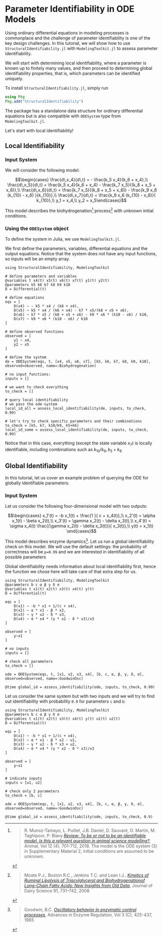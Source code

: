 # Parameter Identifiability in ODE Models

Using ordinary differential equations in modeling processes is commonplace and the challenge of parameter identifiability is one of the key design challenges. In this tutorial, we will show how to use `StructuralIdentifiability.jl` with `ModelingToolkit.jl` to assess parameter identifiability.

We will start with determining local identifiability, where a parameter is known up to finitely many values, and then proceed to determining global identifiability properties, that is, which parameters can be identified uniquely.

To install `StructuralIdentifiability.jl`, simply run
```julia
using Pkg
Pkg.add("StructuralIdentifiability")
```

The package has a standalone data structure for ordinary differential equations but is also compatible with `ODESystem` type from `ModelingToolkit.jl`.

Let's start with local identifiability!
## Local Identifiability
### Input System

We will consider the following model:

$$\begin{cases}
\frac{d\,x_4}{d\,t} = - \frac{k_5 x_4}{k_6 + x_4},\\
\frac{d\,x_5}{d\,t} = \frac{k_5 x_4}{k_6 + x_4} - \frac{k_7 x_5}{(k_8 + x_5 + x_6)},\\
\frac{d\,x_6}{d\,t} = \frac{k_7 x_5}{(k_8 + x_5 + x_6)} - \frac{k_9  x_6  (k_{10} - x_6) }{k_{10}},\\
\frac{d\,x_7}{d\,t} = \frac{k_9  x_6  (k_{10} - x_6)}{ k_{10}},\\
y_1 = x_4,\\
y_2 = x_5\end{cases}$$

This model describes the biohydrogenation[^1] process[^2] with unknown initial conditions.

### Using the `ODESystem` object
To define the system in Julia, we use `ModelingToolkit.jl`.

We first define the parameters, variables, differential equations and the output equations. Notice that the system does not have any input functions, so inputs will be an empty array.

```@example
using StructuralIdentifiability, ModelingToolkit

# define parameters and variables
@variables t x4(t) x5(t) x6(t) x7(t) y1(t) y2(t)
@parameters k5 k6 k7 k8 k9 k10
D = Differential(t)

# define equations
eqs = [
    D(x4) ~ - k5 * x4 / (k6 + x4),
    D(x5) ~ k5 * x4 / (k6 + x4) - k7 * x5/(k8 + x5 + x6),
    D(x6) ~ k7 * x5 / (k8 + x5 + x6) - k9 * x6 * (k10 - x6) / k10,
    D(x7) ~ k9 * x6 * (k10 - x6) / k10
]

# define observed functions
observed = [
    y1 ~ x4,
    y2 ~ x5
]

# define the system
de = ODESystem(eqs, t, [x4, x5, x6, x7], [k5, k6, k7, k8, k9, k10], observed=observed, name=:Biohydrogenation)

# no input functions:
inputs = []

# we want to check everything
to_check = []

# query local identifiability
# we pass the ode-system
local_id_all = assess_local_identifiability(de, inputs, to_check, 0.99)

# let's try to check specific parameters and their combinations
to_check = [k5, k7, k10/k9, k5+k6]
local_id_some = assess_local_identifiability(de, inputs, to_check, 0.99)

```

Notice that in this case, everything (except the state variable $x_7$) is locally identifiable, including combinations such as $k_{10}/k_9, k_5+k_6$

## Global Identifiability

In this tutorial, let us cover an example problem of querying the ODE for globally identifiable parameters.

### Input System

Let us consider the following four-dimensional model with two outputs:

$$\begin{cases}
    x_1'(t) = -b  x_1(t) + \frac{1 }{ c + x_4(t)},\\
    x_2'(t) = \alpha  x_1(t) - \beta  x_2(t),\\
    x_3'(t) = \gamma  x_2(t) - \delta  x_3(t),\\
    x_4'(t) = \sigma  x_4(t)  \frac{(\gamma x_2(t) - \delta x_3(t))}{ x_3(t)},\\
    y(t) = x_1(t)
\end{cases}$$

This model describes enzyme dynamics[^3]. Let us run a global identifiability check on this model. We will use the default settings: the probability of correctness will be `p=0.99` and we are interested in identifiability of all possible parameters

Global identifiability needs information about local identifiability first, hence the function we chose here will take care of that extra step for us.

```@repl
using StructuralIdentifiability, ModelingToolkit
@parameters b c α β γ δ σ
@variables t x1(t) x2(t) x3(t) x4(t) y(t)
D = Differential(t)

eqs = [
    D(x1) ~ -b * x1 + 1/(c + x4),
    D(x2) ~ α * x1 - β * x2,
    D(x3) ~ γ * x2 - δ * x3,
    D(x4) ~ σ * x4 * (γ * x2 - δ * x3)/x3
]

observed = [
    y~x1
]

# no inputs
inputs = []

# check all parameters
to_check = []

ode = ODESystem(eqs, t, [x1, x2, x3, x4], [b, c, α, β, γ, δ, σ], observed=observed, name=:GoodwinOsc)

@time global_id = assess_identifiability(ode, inputs, to_check, 0.99)
```

Let us consider the same system but with two inputs and we will try to find out identifiability with probability `0.9` for parameters `c` and `b`:

```@repl
using StructuralIdentifiability, ModelingToolkit
@parameters b c α β γ δ σ
@variables t x1(t) x2(t) x3(t) x4(t) y(t) u1(t) u2(t)
D = Differential(t)

eqs = [
    D(x1) ~ -b * x1 + 1/(c + x4),
    D(x2) ~ α * x1 - β * x2 - u1,
    D(x3) ~ γ * x2 - δ * x3 + u2,
    D(x4) ~ σ * x4 * (γ * x2 - δ * x3)/x3
]

observed = [
    y~x1
]

# indicate inputs
inputs = [u1, u2]

# check only 2 parameters
to_check = [b, c]

ode = ODESystem(eqs, t, [x1, x2, x3, x4], [b, c, α, β, γ, δ, σ], observed=observed, name=:GoodwinOsc)

@time global_id = assess_identifiability(ode, inputs, to_check, 0.9)
```


[^1]:
    > R. Munoz-Tamayo, L. Puillet, J.B. Daniel, D. Sauvant, O. Martin, M. Taghipoor, P. Blavy [*Review: To be or not to be an identifiable model. Is this a relevant question in animal science modelling?*](https://doi.org/10.1017/S1751731117002774), Animal, Vol 12 (4), 701-712, 2018. The model is the ODE system (3) in Supplementary Material 2, initial conditions are assumed to be unknown.

[^2]:
    > Moate P.J., Boston R.C., Jenkins T.C. and Lean I.J., [*Kinetics of Ruminal Lipolysis of Triacylglycerol and Biohydrogenationof Long-Chain Fatty Acids: New Insights from Old Data*](doi:10.3168/jds.2007-0398), Journal of Dairy Science 91, 731–742, 2008

[^3]:
    > Goodwin, B.C. [*Oscillatory behavior in enzymatic control processes*](https://doi.org/10.1016/0065-2571(65)90067-1), Advances in Enzyme Regulation, Vol 3 (C), 425-437, 1965